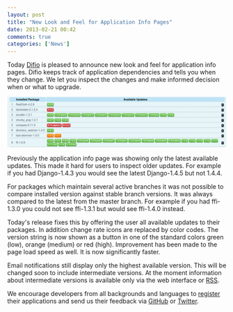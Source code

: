 ```yaml
---
layout: post
title: "New Look and Feel for Application Info Pages"
date: 2013-02-21 00:42
comments: true
categories: ['News']
---
```


Today [Difio](http://www.dif.io) is pleased to announce new look and feel
for application info pages. Difio keeps track of application
dependencies and tells you when they change. We let you inspect the
changes and make informed decision when or what to upgrade.

![App Info Page](/images/new_app_info.png "App Info page")

Previously the application info page was showing only the latest available
updates. This made it hard for users to inspect older updates.
For example if you had Django-1.4.3 you would see the
latest Django-1.4.5 but not 1.4.4.


For packages which maintain several active branches it was not possible to
compare installed version against stable branch versions. It was always compared
to the latest from the master branch.
For example if you had ffi-1.3.0 you could not see ffi-1.3.1 but
would see ffi-1.4.0 instead.


Today's release fixes this by offering the user all available updates to
their packages. In addition change rate icons are replaced by color codes.
The version string is now shown as a button in one of the standard colors
green (low), orange (medium) or red (high). Improvement has been made to
the page load speed as well. It is now significantly faster.

Email notifications still display only the highest available version.
This will be changed soon to include intermediate versions.
At the moment information about intermediate versions is available only
via the web interface or [RSS](http://feeds.feedburner.com/difio/updates).

We encourage developers from all backgrounds and
languages to [register](http://www.dif.io/register/) their applications and
send us their feedback via [GitHub](https://github.com/difio/difio/issues/new)
or [Twitter](https://twitter.com/DifioNews).
